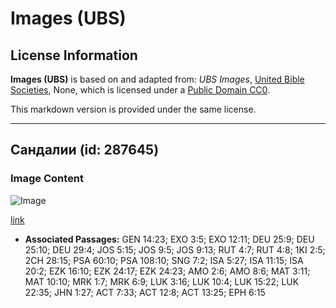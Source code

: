 # Images (UBS)

## License Information

**Images (UBS)** is based on and adapted from: _UBS Images_, [United Bible Societies](https://unitedbiblesocieties.org/), None, which is licensed under a [Public Domain CC0](https://creativecommons.org/public-domain/cc0/).

This markdown version is provided under the same license.



--------------------------------

## Сандалии (id: 287645)

### Image Content

![Image](https://cdn.aquifer.bible/aquifer-content/resources/Media/WEB-0507_sandals.jpg)

[link](https://cdn.aquifer.bible/aquifer-content/resources/Media/WEB-0507_sandals.jpg)

* **Associated Passages:** GEN 14:23; EXO 3:5; EXO 12:11; DEU 25:9; DEU 25:10; DEU 29:4; JOS 5:15; JOS 9:5; JOS 9:13; RUT 4:7; RUT 4:8; 1KI 2:5; 2CH 28:15; PSA 60:10; PSA 108:10; SNG 7:2; ISA 5:27; ISA 11:15; ISA 20:2; EZK 16:10; EZK 24:17; EZK 24:23; AMO 2:6; AMO 8:6; MAT 3:11; MAT 10:10; MRK 1:7; MRK 6:9; LUK 3:16; LUK 10:4; LUK 15:22; LUK 22:35; JHN 1:27; ACT 7:33; ACT 12:8; ACT 13:25; EPH 6:15

